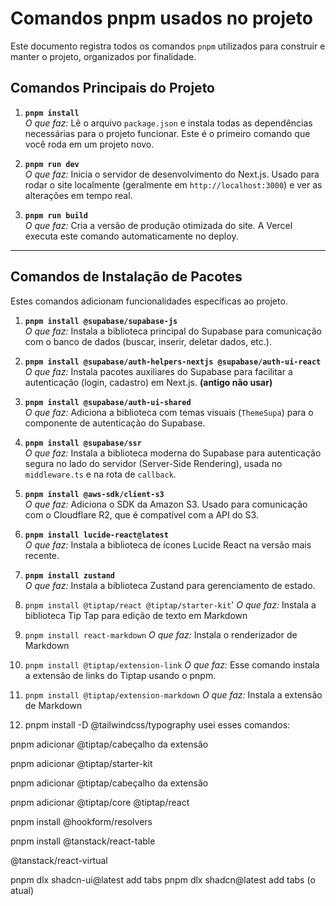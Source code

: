 # Comandos pnpm usados no projeto

Este documento registra todos os comandos `pnpm` utilizados para construir e manter o projeto, organizados por finalidade.

## Comandos Principais do Projeto

1. **`pnpm install`**  
   _O que faz:_ Lê o arquivo `package.json` e instala todas as dependências necessárias para o projeto funcionar. Este é o primeiro comando que você roda em um projeto novo.

2. **`pnpm run dev`**  
   _O que faz:_ Inicia o servidor de desenvolvimento do Next.js. Usado para rodar o site localmente (geralmente em `http://localhost:3000`) e ver as alterações em tempo real.

3. **`pnpm run build`**  
   _O que faz:_ Cria a versão de produção otimizada do site. A Vercel executa este comando automaticamente no deploy.

---

## Comandos de Instalação de Pacotes

Estes comandos adicionam funcionalidades específicas ao projeto.

1. **`pnpm install @supabase/supabase-js`**  
   _O que faz:_ Instala a biblioteca principal do Supabase para comunicação com o banco de dados (buscar, inserir, deletar dados, etc.).

2. **`pnpm install @supabase/auth-helpers-nextjs @supabase/auth-ui-react`**  
   _O que faz:_ Instala pacotes auxiliares do Supabase para facilitar a autenticação (login, cadastro) em Next.js. **(antigo não usar)**

3. **`pnpm install @supabase/auth-ui-shared`**  
   _O que faz:_ Adiciona a biblioteca com temas visuais (`ThemeSupa`) para o componente de autenticação do Supabase.

4. **`pnpm install @supabase/ssr`**  
   _O que faz:_ Instala a biblioteca moderna do Supabase para autenticação segura no lado do servidor (Server-Side Rendering), usada no `middleware.ts` e na rota de `callback`.

5. **`pnpm install @aws-sdk/client-s3`**  
   _O que faz:_ Adiciona o SDK da Amazon S3. Usado para comunicação com o Cloudflare R2, que é compatível com a API do S3.

6. **`pnpm install lucide-react@latest`**  
   _O que faz:_ Instala a biblioteca de ícones Lucide React na versão mais recente.

7. **`pnpm install zustand`**  
   _O que faz:_ Instala a biblioteca Zustand para gerenciamento de estado.

8. `pnpm install @tiptap/react @tiptap/starter-kit`'
   _O que faz:_ Instala a biblioteca Tip Tap para edição de texto em Markdown

9. `pnpm install react-markdown`
   _O que faz:_ Instala o renderizador de Markdown

10. `pnpm install @tiptap/extension-link`
    _O que faz:_ Esse comando instala a extensão de links do Tiptap usando o pnpm.
11. `pnpm install @tiptap/extension-markdown`
    _O que faz:_ Instala a extensão de Markdown

12. pnpm install -D @tailwindcss/typography
    usei esses comandos:

pnpm adicionar @tiptap/cabeçalho da extensão

pnpm adicionar @tiptap/starter-kit

pnpm adicionar @tiptap/cabeçalho da extensão

pnpm adicionar @tiptap/core @tiptap/react

pnpm install @hookform/resolvers

pnpm install @tanstack/react-table

@tanstack/react-virtual

pnpm dlx shadcn-ui@latest add tabs
pnpm dlx shadcn@latest add tabs (o atual)
